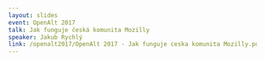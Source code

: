 ```yaml
---
layout: slides
event: OpenAlt 2017
talk: Jak funguje česká komunita Mozilly
speaker: Jakub Rychlý
link: /openalt2017/OpenAlt 2017 - Jak funguje ceska komunita Mozilly.pdf
---
```


